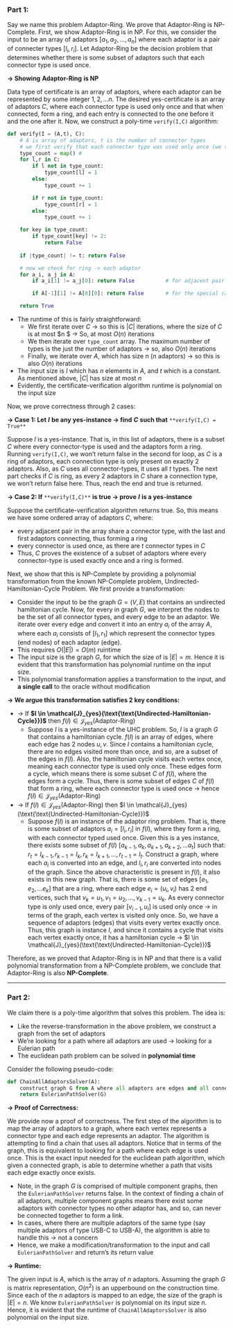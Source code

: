 ### Part 1:

Say we name this problem $\text{Adaptor-Ring}$﻿. We prove that $\text{Adaptor-Ring}$﻿ is NP-Complete. First, we show $\text{Adaptor-Ring}$﻿ is in NP. For this, we consider the input to be an array of adaptors $[a_1, a_2, ..., a_n]$﻿ where each adaptor is a pair of connecter types $[l_i, r_i]$﻿. Let $\text{Adaptor-Ring}$﻿ be the decision problem that determines whether there is some subset of adaptors such that each connector type is used once.

**→ Showing** **$\text{Adaptor-Ring}$**﻿ **is NP**

Data type of certificate is an array of adaptors, where each adaptor can be represented by some integer $1,2,...n$﻿. The desired yes-certificate is an array of adaptors $C$﻿, where each connector type is used only once and that when connected, form a ring, and each entry is connected to the one before it and the one after it. Now, we construct a poly-time `verify(I,C)` algorithm:

```Python
def verify(I = (A,t), C):
	# A is array of adaptors, t is the number of connector types 
	# we first verify that each connecter type was used only once (we should count exactly 2 adaptors having the connector type)
	type_count = map() #
	for l,r in C: 
		if l not in type_count:
			type_count[l] = 1
		else:
			type_count += 1

		if r not in type_count:
			type_count[r] = 1
		else:
			type_count += 1

	for key in type_count:
		if type_count[key] != 2:
			return False
		
	if |type_count| != t: return False

	# now we check for ring -> each adaptor 
	for a_i, a_j in A:
		if a_i[1] != a_j[0]: return False          # for adjacent pair in A, we check if the r of the left adaptor = the l of the right adaptor, needed for ring

		if A[-1][1] != A[0][0]: return False       # for the special case, very last adaptor in A and first, need to connect to form the ring

	return True
```

- The runtime of this is fairly straightforward:
    - We first iterate over $C$﻿ → so this is $|C|$﻿ iterations, where the size of $C$﻿ is at most $n $﻿ → So, at most $O(n)$﻿ iterations
    - We then iterate over `type_count` array. The maximum number of types is the just the number of adaptors → so, also $O(n)$﻿ iterations
    - Finally, we iterate over $A$﻿, which has size $n$﻿ ($n$﻿ adaptors) → so this is also $O(n)$﻿ iterations
- The input size is $I$﻿ which has $n$﻿ elements in $A$﻿, and $t$﻿ which is a constant. As mentioned above, $|C|$﻿ has size at most $n$﻿
- Evidently, the certificate-verification algorithm runtime is polynomial on the input size

  

Now, we prove correctness through 2 cases:

**→ Case 1: Let** **$I$**﻿ **be any yes-instance → find** **$C$**﻿ **such that** `**verify(I,C) = True**`

Suppose $I$﻿ is a yes-instance. That is, in this list of adaptors, there is a subset $C$﻿ where every connector-type is used and the adaptors form a ring. Running `verify(I,C)`, we won’t return false in the second for loop, as $C$﻿ is a ring of adaptors, each connection type is only present on exactly 2 adaptors. Also, as $C$﻿ uses all connector-types, it uses all $t$﻿ types. The next part checks if $C$﻿ is ring, as every 2 adaptors in $C$﻿ share a connection type, we won’t return false here. Thus, reach the end and true is returned.

**→ Case 2: If** `**verify(I,C)**` **is true → prove** **$I$**﻿ **is a yes-instance**

Suppose the certificate-verification algorithm returns true. So, this means we have some ordered array of adaptors $C$﻿, where:

- every adjacent pair in the array share a connector type, with the last and first adaptors connecting, thus forming a ring
- every connector is used once, as there are $t$﻿ connector types in $C$﻿
- Thus, $C$﻿ proves the existence of a subset of adaptors where every connector-type is used exactly once and a ring is formed.

Next, we show that this is NP-Complete by providing a polynomial transformation from the known NP-Complete problem, $\text{Undirected-Hamiltonian-Cycle Problem}$﻿. We first provide a transformation:

- Consider the input to be the graph $G=(V,E)$﻿ that contains an undirected hamiltonian cycle. Now, for every in graph $G$﻿, we interpret the nodes to be the set of all connector types, and every edge to be an adaptor. We iterate over every edge and convert it into an entry $a_i$﻿ of the array $A$﻿, where each $a_i$﻿ consists of $[l_1,r_1]$﻿ which represent the connector types (end nodes) of each adaptor (edge).
- This requires $O(|E|) = O(m)$﻿ ruintime
- The input size is the graph $G$﻿, for which the size of is $|E| = m$﻿. Hence it is evident that this transformation has polynomial runtime on the input size.
- This polynomial transformation applies a transformation to the input, and **a single call** to the oracle without modification

**→ We argue this transformation satisfies 2 key conditions:**

- → If **$I \in \mathcal{J}_{yes}(\text{\text{Undirected-Hamiltonian-Cycle}})$**﻿ then $f(I) \in \mathcal{J}_{yes}(\text{Adaptor-Ring})$﻿
    - Suppose $I$﻿ is a yes-instance of the UHC problem. So, $I$﻿ is a graph $G$﻿ that contains a hamiltonian cycle. $f(I)$﻿ is an array of edges, where each edge has 2 nodes $u,v$﻿. Since $I$﻿ contains a hamiltonian cycle, there are no edges visited more than once, and so, are a subset of the edges in $f(I)$﻿. Also, the hamiltonian cycle visits each vertex once, meaning each connector type is used only once. These edges form a cycle, which means there is some subset $C$﻿ of $f(I)$﻿, where the edges form a cycle. Thus, there is some subset of edges $C$﻿ of $f(I)$﻿ that form a ring, where each connector type is used once → hence $f(I) \in \mathcal{J}_{yes}(\text{Adaptor-Ring})$﻿
- → If $f(I) \in \mathcal{J}_{yes}(\text{Adaptor-Ring})$﻿ then $I \in \mathcal{J}_{yes}(\text{\text{Undirected-Hamiltonian-Cycle}})$﻿
    - Suppose $f(I)$﻿ is an instance of the adaptor ring problem. That is, there is some subset of adaptors $a_i = [l_i,r_i]$﻿ in $f(I)$﻿, where they form a ring, with each connector typed used once. Given this is a yes instance, there exists some subset of $f(I)$﻿ $[a_{k-1}, a_k, a_{k+1}, a_{k+2},...a_t]$﻿ such that: $r_t = l_{k-1}, r_{k-1} = l_k, r_k = l_{k+1}, ..., r_{t-1} = l_t$﻿. Construct a graph, where each $a_i$﻿ is converted into an edge, and $l_i,r_i$﻿ are converted into nodes of the graph. Since the above characteristic is present in $f(I)$﻿, it also exists in this new graph. That is, there is some set of edges $[e_1,e_2,...e_k]$﻿ that are a ring, where each edge $e_i = (u_i,v_i)$﻿ has 2 end vertices, such that $v_k = u_1, v_1 = u_2, ..., v_{k-1} = u_k$﻿. As every connector type is only used once, every pair $[v_{i-1},u_i]$﻿ is used only once → in terms of the graph, each vertex is visited only once. So, we have a sequence of adaptors (edges) that visits every vertex exactly once. Thus, this graph is instance $I$﻿, and since it contains a cycle that visits each vertex exactly once, it has a hamiltonian cycle → $I \in \mathcal{J}_{yes}(\text{\text{Undirected-Hamiltonian-Cycle}})$﻿

Therefore, as we proved that $\text{Adaptor-Ring}$﻿ is in NP and that there is a valid polynomial transformation from a NP-Complete problem, we conclude that $\text{Adaptor-Ring}$﻿ is also **NP-Complete**.

---

### Part 2:

We claim there is a poly-time algorithm that solves this problem. The idea is:

- Like the reverse-transformation in the above problem, we construct a graph from the set of adaptors
- We’re looking for a path where all adaptors are used → looking for a Eulerian path
- The euclidean path problem can be solved in **polynomial time**

Consider the following pseudo-code:

```Python
def ChainAllAdaptorsSolver(A):
	construct graph G from A where all adaptors are edges and all connector types are nodes  
	return EulerianPathSolver(G)
```

**→ Proof of Correctness:**

We provide now a proof of correctness. The first step of the algorithm is to map the array of adaptors to a graph, where each vertex represents a connector type and each edge represents an adaptor. The algorithm is attempting to find a chain that uses all adaptors. Notice that in terms of the graph, this is equivalent to looking for a path where each edge is used once. This is the exact input needed for the euclidean path algorithm, which given a connected graph, is able to determine whether a path that visits each edge exactly once exists.

- Note, in the graph $G$﻿ is comprised of multiple component graphs, then the `EulerianPathSolver` returns false. In the context of finding a chain of all adaptors, multiple component graphs means there exist some adaptors with connector types no other adaptor has, and so, can never be connected together to form a link.
- In cases, where there are multiple adaptors of the same type (say multiple adaptors of type $\text{USB-C}$﻿ to $\text{USB-A}$﻿), the algorithm is able to handle this → not a concern
- Hence, we make a modification/transformation to the input and call `EulerianPathSolver` and return’s its return value

**→ Runtime:**

The given input is $A$﻿, which is the array of $n$﻿ adaptors. Assuming the graph $G$﻿ is matrix representation, $O(n^2)$﻿ is an upperbound on the construction time. Since each of the $n$﻿ adaptors is mapped to an edge, the size of the graph is $|E| = n$﻿. We know `EulerianPathSolver` is polynomial on its input size $n$﻿. Hence, it is evident that the runtime of `ChainAllAdaptorsSolver` is also polynomial on the input size.